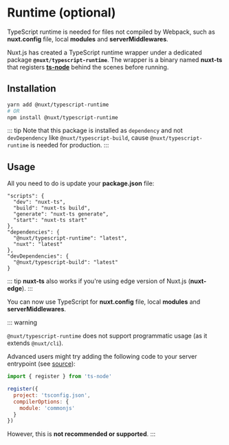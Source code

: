 
# Runtime (optional)

TypeScript runtime is needed for files not compiled by Webpack, such as **nuxt.config** file, local **modules** and **serverMiddlewares**.

Nuxt.js has created a TypeScript runtime wrapper under a dedicated package **`@nuxt/typescript-runtime`**. The wrapper is a binary named **nuxt-ts** that registers [**ts-node**](https://github.com/TypeStrong/ts-node) behind the scenes before running.

## Installation

```sh
yarn add @nuxt/typescript-runtime
# OR
npm install @nuxt/typescript-runtime
```

::: tip
Note that this package is installed as `dependency` and not `devDependency` like `@nuxt/typescript-build`, cause `@nuxt/typescript-runtime` is needed for production.
:::

## Usage

All you need to do is update your **package.json** file:

```json{2-5}
"scripts": {
  "dev": "nuxt-ts",
  "build": "nuxt-ts build",
  "generate": "nuxt-ts generate",
  "start": "nuxt-ts start"
},
"dependencies": {
  "@nuxt/typescript-runtime": "latest",
  "nuxt": "latest"
},
"devDependencies": {
  "@nuxt/typescript-build": "latest"
}
```

::: tip
**nuxt-ts** also works if you're using edge version of Nuxt.js (**nuxt-edge**).
:::

You can now use TypeScript for **nuxt.config** file, local **modules** and **serverMiddlewares**.

::: warning

`@nuxt/typescript-runtime` does not support programmatic usage (as it extends `@nuxt/cli`). 

Advanced users might try adding the following code to your server entrypoint (see [source](https://github.com/nuxt/typescript/blob/master/packages/typescript-runtime/src/index.ts)):

```js
import { register } from 'ts-node'

register({
  project: 'tsconfig.json',
  compilerOptions: {
    module: 'commonjs'
  }
})
```

However, this is **not recommended or supported**.
:::


